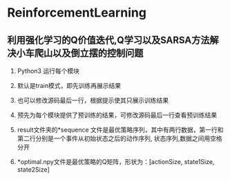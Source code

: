 # ReinforcementLearning

## 利用强化学习的Q价值迭代,Q学习以及SARSA方法解决小车爬山以及倒立摆的控制问题

1. Python3 运行每个模块

2. 默认是train模式，即先训练再展示结果

3. 也可以修改源码最后一行，根据提示使其只展示训练结果

4. 预先为每个模块提供了预训练的结果，可修改源码最后一行查看预训练结果

5. result文件夹的*sequence 文件是最优策略序列，其中有两行数据，第一行和第二行分别是一个事件从初始状态之后的动作序列, 状态序列,数据之间用空格分开

6. *optimal.npy文件是最优策略的Q矩阵，形状为：[actionSize, state1Size, state2Size]

